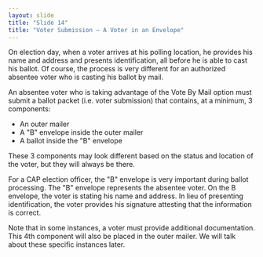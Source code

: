 ```yaml
---
layout: slide
title: "Slide 14"
title: "Voter Submission – A Voter in an Envelope"
---
```


On election day, when a voter arrives at his polling location, he provides his name and address and presents identification, all before he is able to cast his ballot. Of course, the process is very different for an authorized absentee voter who is casting his ballot by mail.

An absentee voter who is taking advantage of the Vote By Mail option must submit a ballot packet (i.e. voter submission) that contains, at a minimum, 3 components:

- An outer mailer
- A "B" envelope inside the outer mailer
- A ballot inside the "B" envelope

These 3 components may look different based on the status and location of the voter, but they will always be there.

For a CAP election officer, the "B" envelope is very important during ballot processing. The "B" envelope represents the absentee voter. On the B envelope, the voter is stating his name and address. In lieu of presenting identification, the voter provides his signature attesting that the information is correct.

Note that in some instances, a voter must provide additional documentation. This 4th component will also be placed in the outer mailer. We will talk about these specific instances later.
